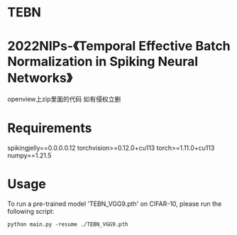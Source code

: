 # TEBN
# 2022NIPs-《Temporal Effective Batch Normalization in Spiking Neural Networks》
openview上zip里面的代码
如有侵权立删
# Requirements
spikingjelly==0.0.0.0.12
torchvision>=0.12.0+cu113
torch>=1.11.0+cu113
numpy==1.21.5

# Usage
To run a pre-trained model 'TEBN_VGG9.pth' on CIFAR-10, please run the following script:

	python main.py -resume ./TEBN_VGG9.pth

